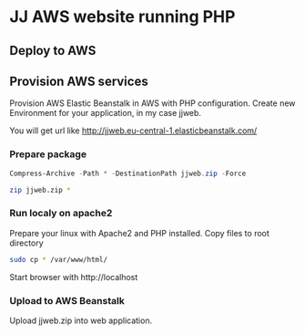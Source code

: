 # JJ AWS website running PHP

## Deploy to AWS

## Provision AWS services

Provision AWS Elastic Beanstalk in AWS with PHP configuration.
Create new Environment for your application, in my case jjweb.

You will get url like http://jjweb.eu-central-1.elasticbeanstalk.com/

### Prepare package

```powershell
Compress-Archive -Path * -DestinationPath jjweb.zip -Force
```

```bash
zip jjweb.zip *
```

### Run localy on apache2

Prepare your linux with Apache2 and PHP installed.
Copy files to root directory

```bash
sudo cp * /var/www/html/
```

Start browser with http://localhost

### Upload to AWS Beanstalk

Upload jjweb.zip into web application.
